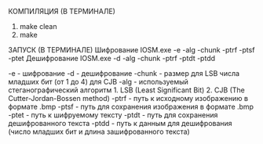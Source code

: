 КОМПИЛЯЦИЯ (В ТЕРМИНАЛЕ)
1. make clean
2. make

ЗАПУСК (В ТЕРМИНАЛЕ)
Шифрование 
    IOSM.exe -e -alg -chunk -ptrf -ptsf -ptet
Дешифрование
    IOSM.exe -d -alg -chunk -ptrf -ptdt -ptdd

-e          - шифрование
-d          - дешифрование
-chunk      - размер
                для LSB числа младших бит (от 1 до 4)
                для CJB 
-alg        - используемый стеганографический алгоритм
                1. LSB (Least Significant Bit)
                2. CJB (The Cutter-Jordan-Bossen method)
-ptrf       - путь к исходному изображению в формате .bmp
-ptsf       - путь для сохранения изображения в формате .bmp
-ptet       - путь к шифруемому тексту
-ptdt       - путь для сохранения дешифрованного текста
-ptdd       - путь к данным для дешифрования (число младших бит и длина зашифрованного текста)